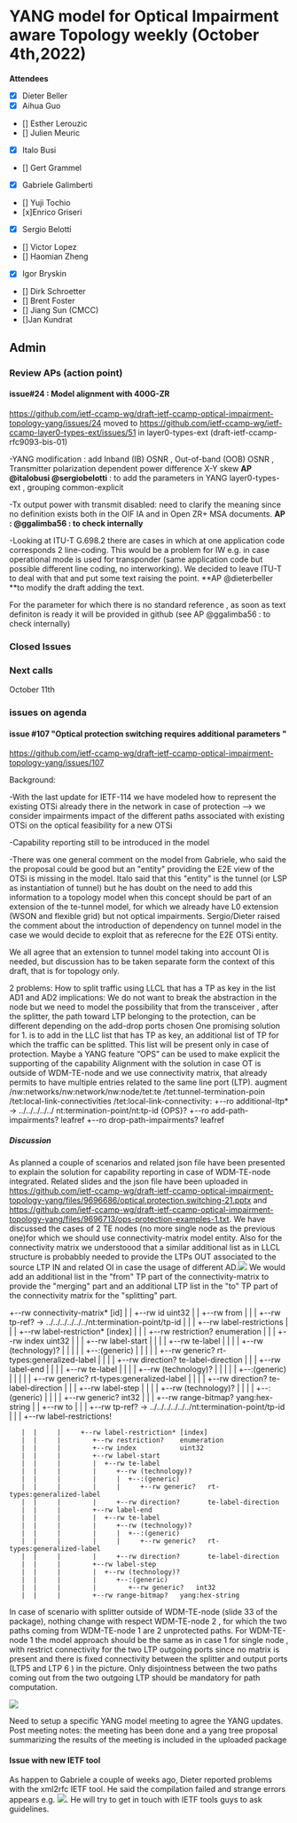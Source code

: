 # YANG model for Optical Impairment aware Topology weekly (October 4th,2022)


****Attendees****
- [x] Dieter Beller
- [x] Aihua Guo
- [] Esther Lerouzic
- [] Julien Meuric
- [x] Italo Busi
- [] Gert Grammel
- [x] Gabriele Galimberti 
- [] Yuji Tochio
- [x]Enrico Griseri
- [x] Sergio Belotti
- [] Victor Lopez
- [] Haomian Zheng
- [x] Igor Bryskin
- [] Dirk Schroetter
- [] Brent Foster
- [] Jiang Sun (CMCC)
- []Jan Kundrat

## Admin

### Review APs (action point) 



#### issue#24 : Model alignment with 400G-ZR
https://github.com/ietf-ccamp-wg/draft-ietf-ccamp-optical-impairment-topology-yang/issues/24
moved to https://github.com/ietf-ccamp-wg/ietf-ccamp-layer0-types-ext/issues/51
in layer0-types-ext (draft-ietf-ccamp-rfc9093-bis-01)

-YANG modification : add Inband (IB) OSNR , Out-of-band (OOB) OSNR , Transmitter polarization dependent power difference X-Y skew
**AP @italobusi @sergiobelotti** : to add the parameters in YANG layer0-types-ext , grouping common-explicit

-Tx output power with transmit disabled: need to clarify the meaning since no definition exists both in the OIF IA and in Open ZR+ MSA documents. 
**AP : @ggalimba56 : to check internally**

-Looking at ITU-T G.698.2 there are cases in which at one application code corresponds 2 line-coding. This would be a problem for IW 
e.g. in case operational mode is used for transponder (same application code but possible different line coding, no interworking).
We decided to leave ITU-T to deal with that and put some text raising the point. 
**AP @dieterbeller **to modify the draft adding the text.

For the parameter for which there is no standard reference , as soon as text definiton is ready it will be provided in github (see AP @ggalimba56 : to check internally)


### Closed Issues


### Next calls
October 11th 

### issues on agenda


#### issue #107 "Optical protection switching requires additional parameters "
https://github.com/ietf-ccamp-wg/draft-ietf-ccamp-optical-impairment-topology-yang/issues/107

Background:

-With the last update for IETF-114 we have modeled how to represent the existing OTSi already there in the network in case of protection
--> we consider impairments impact of the different paths associated with existing OTSi on the optical feasibility for a new OTSi

-Capability reporting still to be introduced in the model

-There was one general comment on the model from Gabriele, who said the the proposal could be good but an "entity" 
providing the E2E view of the OTSi is missing in the model.
Italo said that this "entity" is the tunnel (or LSP as instantiation of tunnel) 
but he has doubt on the need to add this information to a topology model when this concept should be part of an extension 
of the te-tunnel model, for which we already have L0 extension (WSON and flexible grid) but not optical impairments.
Sergio/Dieter raised the comment about the introduction of dependency on tunnel model in the case we would decide 
to exploit that as referecne for the E2E OTSi entity.

We all agree that an extension to tunnel model taking into account OI is needed, but discussion has to be taken separate form the context of this draft,
that is for topology only.

2 problems:
How to split traffic using LLCL that has a TP as key in the list
AD1 and AD2  implications: We do not want to break the abstraction in the node but we need to model the possibility that from the transceiver ,
after the splitter, the path toward LTP belonging to the protection, can be different depending on the add-drop ports chosen
One promising solution for 1. is to add in the LLC list that has TP as key, an additional list of TP for which the traffic can be splitted. 
This list will be present only in case of protection.
Maybe a YANG feature “OPS” can be used to make explicit the supporting of the capability
Alignment with the solution in case OT is outside of WDM-TE-node and we use connectivity matrix, 
that already permits to have multiple entries related to the same line port (LTP). 
augment     /nw:networks/nw:network/nw:node/tet:te
                            /tet:tunnel-termination-poin
                           /tet:local-link-connectivities
                          /tet:local-link-connectivity:
+--ro additional-ltp*     -> ../../../../../ nt:termination-point/nt:tp-id {OPS}?
+--ro add-path-impairments?    leafref
+--ro drop-path-impairments?   leafref

##### Discussion
As planned a couple of scenarios and related json file have been presented to explain the solution for capability reporting in case of WDM-TE-node integrated.
Related slides and the json file have been uploaded in
https://github.com/ietf-ccamp-wg/draft-ietf-ccamp-optical-impairment-topology-yang/files/9696686/optical.protection.switching-21.pptx and
https://github.com/ietf-ccamp-wg/draft-ietf-ccamp-optical-impairment-topology-yang/files/9696713/ops-protection-examples-1.txt.
We have discussed the cases of 2 TE nodes (no more single node as the previous one)for which we should use connectivity-matrix model entity. 
Also for the connectivity matrix we understoood that a similar additional list as in LLCL structure is probabbly needed to provide the LTPs OUT associated
to the source LTP IN and related OI in case the usage of different AD.![](https://codimd.s3.shivering-isles.com/demo/uploads/7b0baa97-e0db-40f3-980b-77faadd8d3e0.png)
We would add an additional list in the "from" TP part of the connectivity-matrix to provide the "merging" part and an additional LTP list in the
"to" TP part of the connectivity matrix for the "splitting" part.

+--rw connectivity-matrix* [id]
       |  |     +--rw id                  uint32
       |  |     +--rw from
       |  |     |  +--rw tp-ref?               -> ../../../../../../nt:termination-point/tp-id
       |  |     |  +--rw label-restrictions
       |  |     |     +--rw label-restriction* [index]
       |  |     |        +--rw restriction?    enumeration
       |  |     |        +--rw index           uint32
       |  |     |        +--rw label-start
       |  |     |        |  +--rw te-label
       |  |     |        |     +--rw (technology)?
       |  |     |        |     |  +--:(generic)
       |  |     |        |     |     +--rw generic?   rt-types:generalized-label
       |  |     |        |     +--rw direction?       te-label-direction
       |  |     |        +--rw label-end
       |  |     |        |  +--rw te-label
       |  |     |        |     +--rw (technology)?
       |  |     |        |     |  +--:(generic)
       |  |     |        |     |     +--rw generic?   rt-types:generalized-label
       |  |     |        |     +--rw direction?       te-label-direction
       |  |     |        +--rw label-step
       |  |     |        |  +--rw (technology)?
       |  |     |        |     +--:(generic)
       |  |     |        |        +--rw generic?   int32
       |  |     |        +--rw range-bitmap?   yang:hex-string
       |  |     +--rw to
       |  |     |  +--rw tp-ref?               -> ../../../../../../nt:termination-point/tp-id
       |  |     |  +--rw label-restrictions!

       |  |     |     +--rw label-restriction* [index]
       |  |     |        +--rw restriction?    enumeration
       |  |     |        +--rw index           uint32
       |  |     |        +--rw label-start
       |  |     |        |  +--rw te-label
       |  |     |        |     +--rw (technology)?
       |  |     |        |     |  +--:(generic)
       |  |     |        |     |     +--rw generic?   rt-types:generalized-label
       |  |     |        |     +--rw direction?       te-label-direction
       |  |     |        +--rw label-end
       |  |     |        |  +--rw te-label
       |  |     |        |     +--rw (technology)?
       |  |     |        |     |  +--:(generic)
       |  |     |        |     |     +--rw generic?   rt-types:generalized-label
       |  |     |        |     +--rw direction?       te-label-direction
       |  |     |        +--rw label-step
       |  |     |        |  +--rw (technology)?
       |  |     |        |     +--:(generic)
       |  |     |        |        +--rw generic?   int32
       |  |     |        +--rw range-bitmap?   yang:hex-string
       

In case of scenario with splitter outside of WDM-TE-node (slide 33 of the package), nothing change with respect WDM-TE-node 2 , 
for which the two paths coming from WDM-TE-node 1 are 2 unprotected paths.
For WDM-TE-node 1 the model approach should be the same as in case 1 for single node , with restrict connectivity for the two LTP outgoing ports since no matrix
is present and there is fixed connectivity between the splitter and output ports (LTP5 and LTP 6 ) in the picture. Only disjointness between the two paths 
coming out from the two outgoing LTP should be mandatory for path computation.

![](https://codimd.s3.shivering-isles.com/demo/uploads/6137d1a5-4c31-4ef5-9fe8-b92903cec79c.png)


Need to setup a specific YANG model meeting to agree the YANG updates.
Post meeting notes:
the meeting has been done and a yang tree proposal summarizing the results of the meeting is included in the uploaded package 

#### Issue with new IETF tool

As happen to Gabriele a couple of weeks ago, Dieter reported problems with the xml2rfc IETF tool. He said the compilation failed and strange errors appears e.g. ![](https://codimd.s3.shivering-isles.com/demo/uploads/7036b3f7-3901-464d-8c3d-0ad11037c1ed.png). 
He will try to get in touch with IETF tools guys to ask guidelines.


